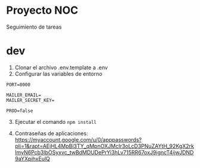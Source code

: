 # Proyecto NOC

Seguimiento de tareas

# dev

1. Clonar el archivo .env.template a .env
2. Configurar las variables de entorno
```
PORT=8000

MAILER_EMAIL=
MAILER_SECRET_KEY=

PROD=false
```

3. Ejecutar el comando ``` npm install ```

4. Contraseñas de aplicaciones: https://myaccount.google.com/u/0/apppasswords?pli=1&rapt=AEjHL4MpBi3TY_qMpnOXJMcIr3oLcD3PNuZAYtH_92KgX2rklmyN6Pcb3lbOSyxvc_twBdMDUDePrYi3hLv715RR67oxJ9igncT4ijwJDND9aYXpihxEulQ